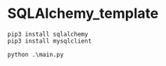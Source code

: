 # SQLAlchemy_template


```
pip3 install sqlalchemy
pip3 install mysqlclient
```

```
python .\main.py
```